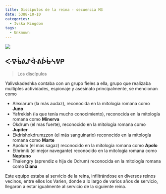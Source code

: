 ```yaml
---
title: Discípulos de la reina - secuencia M3
date: 5388-10-10
categories:
  - Ivska Kingdom
tags:
  - Unknown
---
```


![](https://i.postimg.cc/mDVzqY3n/353f9197b41f38fdd9c8bce742203cea.jpg)

## ᑅᐍᑳᕕᔑᐚᕕᐆᒁᓭ‌ᕓᑭ
> Los discípulos

Yalivskadeshka contaba con un grupo fieles a ella, grupo que realizaba multiples actividades, espionaje y asesinato principalmente, se mencionan como

- Alexiarum (la más audaz), reconocida en la mitología romana como **Juno**
- Yafrekish (la que tenía mucho conocimiento), reconocida en la mitología romana como **Minerva**
- Okdrum (el mas fuerte), reconocido en la mitología romana como **Jupiter**
- Ekdrishokdrumzzon (el más sanguinario) reconocido en la mitología romana como **Marte**
- Apolum (el mas sagaz) reconocido en la mitología romana como **Apolo**
- Ethrimik (el mejor navegante) reconocido en la mitología romana como **Neptuno**
- Thaiengry (aprendiz e hija de Odrum) reconocida en la mitología romana como **Diana**

Este equipo estaba al servicio de la reina, infiltrándose en diversos reinos vecinos, entre ellos los Varien, donde a lo largo de varios años de servicio, llegaron a estar igualmente al servicio de la siguiente reina.
